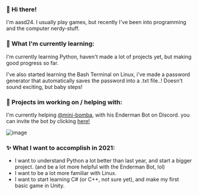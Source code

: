 ### 👋 Hi there!

I'm aasd24. I usually play games, but recently I've been into programming and the computer nerdy-stuff. 

### 🌱 What I'm currently learning:

I'm currently learning Python, haven't made a lot of projects yet, but making good progress so far.

I've also started learning the Bash Terminal on Linux, i've made a password generator that automatically saves the password into a .txt file..!
Doesn't sound exciting, but baby steps!

### 🔭 Projects im working on / helping with:

I'm currently helping [@mini-bomba](https://github.com/mini-bomba), with his Enderman Bot on Discord. you can invite the bot by clicking [here!](https://discord.com/oauth2/authorize?client_id=676496144800415746&permissions=8&redirect_uri=https%3A%2F%2Fwww.youtube.com%2Fwatch%3Fv%3DdQw4w9WgXcQ&response_type=code&scope=bot)

![image](https://user-images.githubusercontent.com/39914183/124506028-19730500-ddcb-11eb-892f-dcb2de8b57d7.png)

### ✨ What I want to accomplish in 2021:

- I want to understand Python a lot better than last year, and start a bigger project. (and be a lot more helpful with the Enderman Bot, lol)
- I want to be a lot more familiar with Linux.
- I want to start learning C# (or C++, not sure yet), and make my first basic game in Unity.
<!--
**aasd24/aasd24** is a ✨ _special_ ✨ repository because its `README.md` (this file) appears on your GitHub profile.

Here are some ideas to get you started:

- 🔭 I’m currently working on ...
- 🌱 I’m currently learning ...
- 👯 I’m looking to collaborate on ...
- 🤔 I’m looking for help with ...
- 💬 Ask me about ...
- 📫 How to reach me: ...
- 😄 Pronouns: ...
- ⚡ Fun fact: ...
-->

